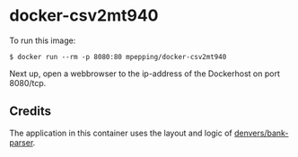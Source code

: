 # docker-csv2mt940


To run this image:

```
$ docker run --rm -p 8080:80 mpepping/docker-csv2mt940
```

Next up, open a webbrowser to the ip-address of the Dockerhost on port 8080/tcp.


## Credits

The application in this container uses the layout and logic of [denvers/bank-parser](https://github.com/denvers/bank-parser).
